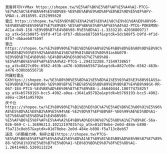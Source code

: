 ```莫魯貝可V+VMax https://shopee.tw/%E5%AF%B6%E5%8F%AF%E5%A4%A2-PTCG-%E7%AC%AC%E4%BA%94%E5%BD%88-%E8%8E%AB%E9%AD%AF%E8%B2%9D%E5%8F%AFV-VMAX-i.4918595.4152995620	```   
```雷丘 https://shopee.tw/%E6%9D%BE%E6%A2%85%E6%A1%8C%E9%81%8A%E8%88%96-%E4%B8%AD%E6%96%87%E7%89%88-%E5%AF%B6%E5%8F%AF%E5%A4%A2-PTCG-POKEMON-AC1a-049-158-%E9%9B%B7%E4%B8%98-R%E5%8D%A1-i.3333210.4203680971?sp_atk=5dcb08f5-b9fd-4f1d-8fb7-dbbaeb875b9f&xptdk=5dcb08f5-b9fd-4f1d-8fb7-dbbaeb875b9f```  
```雷丘 https://shopee.tw/%E3%80%90%E7%B1%B3%E6%A8%82%E4%B8%8D%E6%80%9D%E8%9C%80%E8%B2%93%E5%92%AA%E6%A1%8C%E9%81%8A%E3%80%91as6b070-%E9%9B%B7%E4%B8%98-%E4%B8%AD%E6%96%87%E7%89%88-%E5%AF%B6%E5%8F%AF%E5%A4%A2-PTCG-i.294232288.7154973865?sp_atk=8827c09c-6562-463b-a476-b38bbb55671b&xptdk=8827c09c-6562-463b-a476-b38bbb55671b```  
```阿羅拉雷丘 GXhttps://shopee.tw/%E3%80%90%E5%8D%A1%E5%8D%A1%E5%93%A5%E3%80%91AS5a-%E9%9B%B7%E4%B8%98-%E9%98%BF%E7%BE%85%E6%8B%89%E9%9B%B7%E4%B8%98GX-RR-067-184-PTCG-%E4%B8%AD%E6%96%87%E7%89%88-i.46640444.10077475825?sp_atk=b5769193-bcc5-4902-a0ea-c3641a95702e&xptdk=b5769193-bcc5-4902-a0ea-c3641a95702e```  
```皮卡丘  https://shopee.tw/%E3%80%90%E7%B1%B3%E6%9C%A7%E5%AE%B6%E3%80%91%E5%96%AE%E5%8D%A1%E8%B2%A9%E5%94%AE-%E2%9D%97%EF%B8%8F-%E6%99%AE%E5%8D%A1-%E7%9A%AE%E5%8D%A1%E4%B8%98-%E5%AF%B6%E5%8F%AF%E5%A4%A2%E4%B8%AD%E6%96%87%E5%8D%A1%E7%89%8C-S6a-026-069-C-i.16896213.10212197035?sp_atk=01d78ebe-2e0d-484e-b898-f5a713c8eb57&xptdk=01d78ebe-2e0d-484e-b898-f5a713c8eb57```  
```道具 (祈願接力棒，粉碎之槌)https://shopee.tw/PTCG-%E5%AF%B6%E5%8F%AF%E5%A4%A2%E5%8D%A1%E7%89%8C%E4%B8%AD%E6%96%87%E7%89%88-%E9%81%93%E5%85%B7%E5%8D%A1-%E8%83%BD%E9%87%8F%E5%8D%A1-i.26414465.5209113224```  
